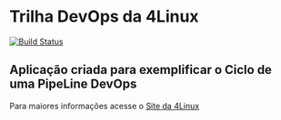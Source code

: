# Trilha DevOps da 4Linux

<!-- Altere a Flag abaixo com sua URL do Travis -->
[![Build Status](https://travis-ci.com/renatobs2002/DevOpsLab-HelloWorld.svg?branch=master)](https://travis-ci.com/renatobs2002/DevOpsLab-HelloWorld)

## Aplicação criada para exemplificar o Ciclo de uma PipeLine DevOps


Para maiores informações acesse o [Site da 4Linux](https://www.4linux.com.br/cursos/devops)

